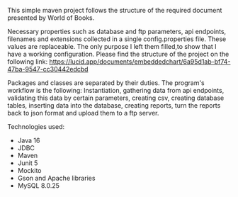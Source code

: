 This simple maven project follows the structure of the required document presented by World of Books.

Necessary properties such as database and ftp parameters, api endpoints, filenames and extensions collected in a single config.properties file.
These values are replaceable. The only purpose I left them filled,to show that I have a working configuration.
Please find the structure of the project on the following link: https://lucid.app/documents/embeddedchart/6a95d1ab-bf74-47ba-9547-cc30442edcbd

Packages and classes are separated by their duties. The program's workflow is the following:
Instantiation, gathering data from api endpoints, validating this data by certain parameters, creating csv, creating database tables, inserting data into the database, creating reports, turn the reports back to json format and upload them to a ftp server.




Technologies used:

- Java 16
- JDBC
- Maven
- Junit 5
- Mockito
- Gson and Apache libraries
- MySQL 8.0.25
